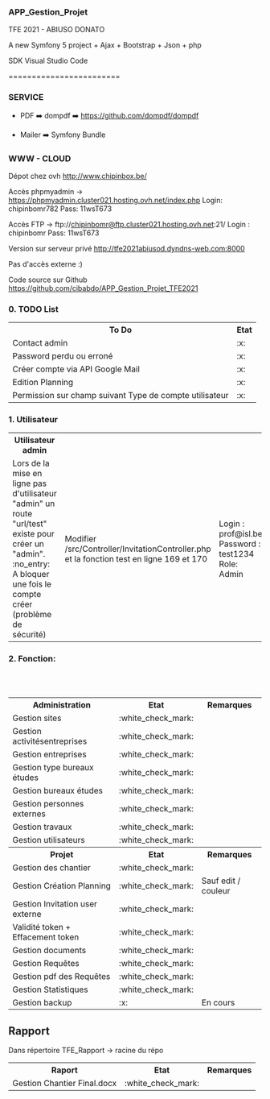 ### APP_Gestion_Projet
TFE 2021 - ABIUSO DONATO

A new Symfony 5 project + Ajax + Bootstrap + Json + php

SDK Visual Studio Code

========================

### SERVICE

- PDF :arrow_right: dompdf :arrow_right: https://github.com/dompdf/dompdf<br/>
   
- Mailer :arrow_right: Symfony Bundle


### WWW - CLOUD

Dépot chez ovh
http://www.chipinbox.be/

Accès phpmyadmin -> https://phpmyadmin.cluster021.hosting.ovh.net/index.php 
Login: chipinbomr782
Pass: 11wsT673

Accès FTP -> ftp://chipinbomr@ftp.cluster021.hosting.ovh.net:21/ 
Login : chipinbomr
Pass: 11wsT673

Version sur serveur privé
http://tfe2021abiusod.dyndns-web.com:8000 

Pas d'accès externe :)

Code source sur Github
https://github.com/cibabdo/APP_Gestion_Projet_TFE2021


<h3 id="TODO">0. TODO List </h3>
<table>
<tr>
<th>To Do</th><th>Etat</th>
</tr>
<tr><td>Contact admin</td><td>:x:</td></tr>
<tr><td>Password perdu ou erroné</td><td>:x:</td></tr>
<tr><td>Créer compte via API Google Mail</td><td>:x:</td></tr>
<tr><td>Edition Planning</td><td>:x:</td></tr>
<tr><td>Permission sur champ suivant Type de compte utilisateur</td><td>:x:</td></tr>
</table>
<h3 id="user">1. Utilisateur </h3>
<table>
<tr>
<th>Utilisateur admin</th>
</tr>
<tr><td>Lors de la mise en ligne pas d'utilisateur "admin" un route "url/test" existe pour créer un "admin". :no_entry: A bloquer une fois le compte créer (problème de sécurité)</td>
<td>Modifier /src/Controller/InvitationController.php et la fonction test en ligne 169 et 170</td>
<td>Login : prof@isl.be Password : test1234 Role: Admin</td>
<td>Login : prof2@isl.be Password : test1234 Role: Interne</td></tr>
</table>
<h3 id="etat">2. Fonction:</h3>
<table>
    <tr><th>Administration</th><th>Etat</th><th>Remarques</th></tr>
    <tr><td>Gestion sites</td><td>:white_check_mark:</td></tr>
    <tr><td>Gestion activitésentreprises</td><td>:white_check_mark:</td></tr>
    <tr><td>Gestion entreprises</td><td>:white_check_mark:</td></tr>
    <tr><td>Gestion type bureaux études</td><td>:white_check_mark:</td></tr>
    <tr><td>Gestion bureaux études</td><td>:white_check_mark:</td></tr>
    <tr><td>Gestion personnes externes</td><td>:white_check_mark:</td></tr>
    <tr><td>Gestion travaux</td><td>:white_check_mark:</td></tr>
    <tr><td>Gestion utilisateurs</td><td>:white_check_mark:</td></tr>
    <br/>
    <tr><th>Projet</th><th>Etat</th><th>Remarques</th></tr>
    <tr><td>Gestion des chantier</td><td>:white_check_mark:</td></td></tr>
    <tr><td>Gestion Création Planning</td><td>:white_check_mark:</td><td>Sauf edit / couleur</td></tr>
    <tr><td>Gestion Invitation user externe</td><td>:white_check_mark:</td><tr>
    <tr><td>Validité token + Effacement token</td><td>:white_check_mark:</td><tr>
    <tr><td>Gestion documents</td><td>:white_check_mark:</td><tr>
    <tr><td>Gestion Requêtes</td><td>:white_check_mark:</td><tr>
    <tr><td>Gestion pdf des Requêtes</td><td>:white_check_mark:</td><tr>
    <tr><td>Gestion Statistiques</td><td>:white_check_mark:</td><tr>
    <tr><td>Gestion backup</td><td>:x:</td><td>En cours</td><tr>
    <br/>
</table>


## Rapport

Dans répertoire TFE_Rapport -> racine du répo

<table>
    <tr><th>Raport</th><th>Etat</th><th>Remarques</th></tr>
    <tr><td>Gestion Chantier Final.docx</td><td>:white_check_mark:</td></tr>
</table>
 



